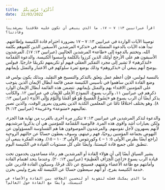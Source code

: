 ```yaml
---
title:  اُذْكُرُوا مُرْشِدِيكُمُ
date:  22/03/2022
---
```


`اقرأ عبرانيين ١٣: ٧ – ١٧. ما الذي ينبغي أن تكون عليه علاقتنا بمرشدينا وقادتنا؟`

توصينا الآيات الواردة في عبرانيين ١٣: ٧ – ١٧ بضرورة احترام قادة الكنيسة وإطاعتهم. تبدأ هذه الآيات بالدعوة المتمثلة في «تذكر» المرشدين الأسبقين الذين كلموهم بكلمة الله، وتختتم بالدعوة إلى «طاعة» المرشدين الحاليين (عبرانيين ١٣: ١٧). المرشدون الأسبقون هم على الأرجح أولئك الذين كرزوا بالكلمة وأسسوا الكنيسة. والدعوة المُقدَّمة «لتذكرهم» لا تشير إلى مجرد التفكير العقلي فيهم أو تكريمهم تكريمًا خارجيًا. فبولس يوضح أنهم ينبغي أن «يذكروهم» وذلك بوضع ثمرة سلوكهم في الاعتبار والتمثل بإيمانهم.

بالنسبة لبولس، فإن أعظم عمل يتعلق بالتذكر والتسبيح هو التقليد. وبذلك يكون بولس قد وضع القادة الذين ساهموا في تأسيس الكنيسة ضمن قائمة أبطال الإيمان الذين يتوجب على المؤمنين الاقتداء بهم والتمثل بإيمانهم. تتضمن هذه القائمة أبطال الإيمان الوارد ذكرهم في عبرانيين ١١، والرب يسوع، النموذج الأعلى للإيمان في عبرانيين ١٢. والكاتب يذكر أيضًا أن الرب يسوع هو «يَسُوعُ الْمَسِيحُ هُوَ هُوَ أَمْسًا وَالْيَوْمَ وَإِلَى الأَبَدِ» (عبرانيين ١٣: ٨). وهو يختلف اختلافًا تامًا عن المعلمين الكذبة الذين يتغيرون بمرور الوقت، والذين تصير تعاليمهم «متنوعة» و«غريبة» (عبرانيين ١٣: ٩).

والدعوة لتذكر المرشدين في عبرانيين ١٣: ٧ تتكرر مرة أخرى بالقرب من نهاية هذا الجزء، ولكن بعبارات أشد وأقوى هذه المرة. فالوصية المُقدَّمة للمؤمنين هي أن يذكروا مرشديهم لأنهم يسهرون لأجل نفوسهم. والمرشدون الموصوفون هنا هم القساوسة المسؤولون عن النهوض بجماعة المؤمنين روحيًا، فهم رعيتهم، وسوف يعطون حسابًا عن حالتهم الروحية (راجع أيضًا بطرس الأولى ٥: ١ – ٤ وكورنثوس الأولى ٣: ١٠ – ١٥). وهذه الفكرة ينبغي أن تنطبق على جميع قادة كنيستنا، وأيضًا على كل مستويات القيادة في الكنيسة اليوم.

يشير السياق أيضًا إلى أن هؤلاء القادة أو المرشدين هم رعاة مساعدون يخدمون تحت قيادة الرب يسوع «رَاعِيَ الْخِرَافِ الْعَظِيمَ» (عبرانيين ١٣: ٢٠). وعندما يتحد اهتمام القادة وأمانتهم مع طاعة الأعضاء وثقتهم، فسينتج عن ذلك فرحًا، وسيكون القادة قادرين على خدمة الكنيسة بفرح، أو أنهم سيعطون حسابًا عن الكنيسة لله بفرح وليس بحزن.

`ما الذي يمكنك فعله لتقوية أو لتحسين العلاقة بين القادة والأعضاء في كنيستك، وأيضًا مع القادة حول العالم؟`